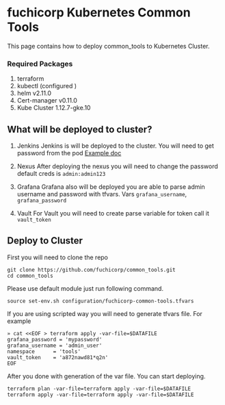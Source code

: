# fuchicorp Kubernetes Common Tools
This page contains how to deploy  common_tools to Kubernetes  Cluster.

### Required Packages
1. terraform
2. kubectl (configured )
3. helm v2.11.0
3. Cert-manager v0.11.0
4. Kube Cluster 1.12.7-gke.10

## What will be deployed to cluster?
1. Jenkins
Jenkins is will be deployed to the cluster. You will need to get password from the pod [Example doc](https://stackoverflow.com/questions/40570173/installing-jenkins-the-first-time-and-do-not-know-the-default-user-name)

2. Nexus
After deploying the nexus you will need to change the password default creds is  `admin:admin123`

4. Grafana
Grafana also will be deployed you are able to parse admin username and password with tfvars. Vars `grafana_username`, `grafana_password`

6. Vault
For Vault you will need to create parse variable for token call it `vault_token`


## Deploy to Cluster
First you will need to clone the repo
```
git clone https://github.com/fuchicorp/common_tools.git
cd common_tools
```

Please use default  module just run following command.
```
source set-env.sh configuration/fuchicorp-common-tools.tfvars
```

If you are using scripted way you will need to generate tfvars file. For example

```
» cat <<EOF > terraform apply -var-file=$DATAFILE                                                                     
grafana_password = 'mypassword'
grafana_username = 'admin_user'
namespace      = 'tools'
vault_token    = 'a872nawd81*q2n'
EOF
```

After you done with generation of the var file. You can start deploying.
```
terraform plan -var-file=terraform apply -var-file=$DATAFILE    
terraform apply -var-file=terraform apply -var-file=$DATAFILE
```
